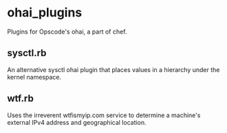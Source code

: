 ohai_plugins
============

Plugins for Opscode's ohai, a part of chef.

sysctl.rb
---------
An alternative sysctl ohai plugin that places values in a hierarchy under the kernel namespace.

wtf.rb
------
Uses the irreverent wtfismyip.com service to determine a machine's external IPv4 address and geographical location.


